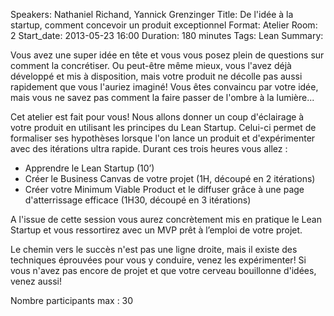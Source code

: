 Speakers: Nathaniel Richand, Yannick Grenzinger
Title: De l'idée à la startup, comment concevoir un produit exceptionnel
Format: Atelier
Room: 2
Start_date: 2013-05-23 16:00
Duration: 180 minutes
Tags: Lean
Summary:

Vous avez une super idée en tête et vous vous posez plein de questions sur comment la concrétiser.
Ou peut-être même mieux, vous l'avez déjà développé et mis à disposition, mais votre produit ne décolle pas aussi rapidement que vous l'auriez imaginé!
Vous êtes convaincu par votre idée, mais vous ne savez pas comment la faire passer de l'ombre à la lumière...

Cet atelier est fait pour vous!
Nous allons donner un coup d'éclairage à votre produit en utilisant les principes du Lean Startup.
Celui-ci permet de formaliser ses hypothèses lorsque l'on lance un produit et d'expérimenter avec des itérations ultra rapide.
Durant ces trois heures vous allez :

- Apprendre le Lean Startup (10’)
- Créer le Business Canvas de votre projet (1H, découpé en 2 itérations)
- Créer votre Minimum Viable Product et le diffuser grâce à une page d'atterrissage efficace (1H30, découpé en 3 itérations)

A l'issue de cette session vous aurez concrètement mis en pratique le Lean Startup et vous ressortirez avec un MVP prêt à l’emploi de votre projet.

Le chemin vers le succès n'est pas une ligne droite, mais il existe des techniques éprouvées pour vous y conduire, venez les expérimenter!
Si vous n'avez pas encore de projet et que votre cerveau bouillonne d'idées, venez aussi!

Nombre participants max : 30
